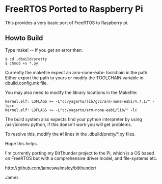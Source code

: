 # FreeRTOS Ported to Raspberry Pi

This provides a very basic port of FreeRTOS to Raspberry pi.

## Howto Build

Type make! -- If you get an error then:

    $ cd .dbuild/pretty
    $ chmod +x *.py

Currently the makefile expect an arm-none-eabi- toolchain in the path. Either export the path to yours or
modify the TOOLCHAIN variable in dbuild.config.mk file.

You may also need to modify the library locations in the Makefile:

    kernel.elf: LDFLAGS += -L"c:/yagarto/lib/gcc/arm-none-eabi/4.7.1/" -lgcc
    kernel.elf: LDFLAGS += -L"c:/yagarto/arm-none-eabi/lib/" -lc

The build system also expects find your python interpreter by using /usr/bin/env python,
if this doesn't work you will get problems.

To resolve this, modify the #! lines in the .dbuild/pretty/*.py files.

Hope this helps.

I'm currently porting my BitThunder project to the Pi, which is a OS based on FreeRTOS
but with a comprehensive driver model, and file-systems etc.

http://github.com/jameswalmsley/bitthunder/

James

